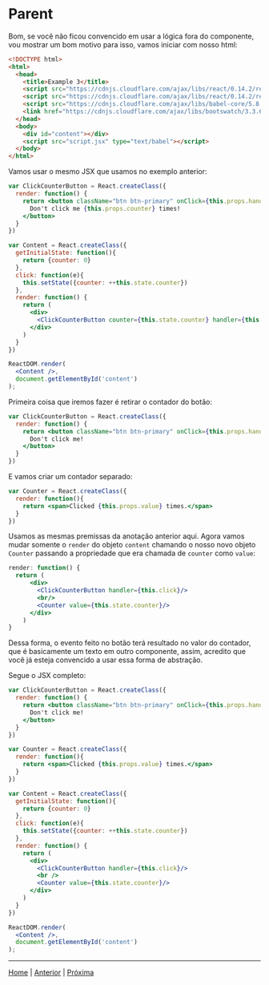 # Parent

Bom, se você não ficou convencido em usar a lógica fora do componente, vou
mostrar um bom motivo para isso, vamos iniciar com nosso html:

```html
<!DOCTYPE html>
<html>
  <head>
    <title>Example 3</title>
    <script src="https://cdnjs.cloudflare.com/ajax/libs/react/0.14.2/react.js"></script>
    <script src="https://cdnjs.cloudflare.com/ajax/libs/react/0.14.2/react-dom.js"></script>
    <script src="https://cdnjs.cloudflare.com/ajax/libs/babel-core/5.8.34/browser.js"></script>
    <link href="https://cdnjs.cloudflare.com/ajax/libs/bootswatch/3.3.6/flatly/bootstrap.min.css" rel="stylesheet" />
  </head>
  <body>
    <div id="content"></div>
    <script src="script.jsx" type="text/babel"></script>
  </body>
</html>
```

Vamos usar o mesmo JSX que usamos no exemplo anterior:

```jsx
var ClickCounterButton = React.createClass({
  render: function() {
    return <button className="btn btn-primary" onClick={this.props.handler}>
      Don't click me {this.props.counter} times!
    </button>
  }
})

var Content = React.createClass({
  getInitialState: function(){
    return {counter: 0}
  },
  click: function(e){
    this.setState({counter: ++this.state.counter})
  },
  render: function() {
    return (
      <div>
        <ClickCounterButton counter={this.state.counter} handler={this.click}/>
      </div>
    )
  }
})

ReactDOM.render(
  <Content />,
  document.getElementById('content')
);
```

Primeira coisa que iremos fazer é retirar o contador do botão:

```jsx
var ClickCounterButton = React.createClass({
  render: function() {
    return <button className="btn btn-primary" onClick={this.props.handler}>
      Don't click me!
    </button>
  }
})
```

E vamos criar um contador separado:

```jsx
var Counter = React.createClass({
  render: function(){
    return <span>Clicked {this.props.value} times.</span>
  }
})
```

Usamos as mesmas premissas da anotação anterior aqui. Agora vamos mudar somente
o `render` do objeto `content` chamando o nosso novo objeto `Counter` passando
a propriedade que era chamada de `counter` como `value`:

```jsx
render: function() {
  return (
      <div>
        <ClickCounterButton handler={this.click}/>
        <br/>
        <Counter value={this.state.counter}/>
      </div>
    )
}
```

Dessa forma, o evento feito no botão terá resultado no valor do contador, que é
basicamente um texto em outro componente, assim, acredito que você já esteja
convencido a usar essa forma de abstração.

Segue o JSX completo:

```jsx
var ClickCounterButton = React.createClass({
  render: function() {
    return <button className="btn btn-primary" onClick={this.props.handler}>
      Don't click me!
    </button>
  }
})

var Counter = React.createClass({
  render: function(){
    return <span>Clicked {this.props.value} times.</span>
  }
})

var Content = React.createClass({
  getInitialState: function(){
    return {counter: 0}
  },
  click: function(e){
    this.setState({counter: ++this.state.counter})
  },
  render: function() {
    return (
      <div>
        <ClickCounterButton handler={this.click}/>
        <br />
        <Counter value={this.state.counter}/>
      </div>
    )
  }
})

ReactDOM.render(
  <Content />,
  document.getElementById('content')
);
```

- - -

[Home](../README.md) | [Anterior](note_3_5.md) | [Próxima](note_3_7.md)
